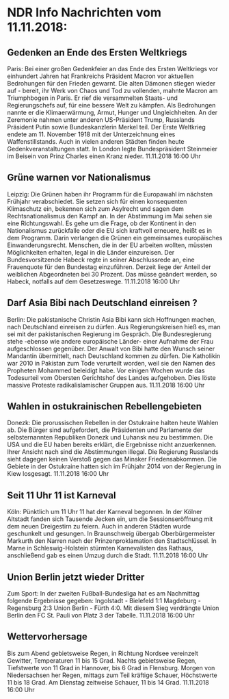 # NDR Info Nachrichten vom 11.11.2018:


## Gedenken an Ende des Ersten Weltkriegs
Paris: Bei einer großen Gedenkfeier an das Ende des Ersten Weltkriegs vor einhundert Jahren hat Frankreichs Präsident Macron vor aktuellen Bedrohungen für den Frieden gewarnt. Die alten Dämonen stiegen wieder auf - bereit, ihr Werk von Chaos und Tod zu vollenden, mahnte Macron am Triumphbogen in Paris. Er rief die versammelten Staats- und Regierungschefs auf, für eine bessere Welt zu kämpfen. Als Bedrohungen nannte er die Klimaerwärmung, Armut, Hunger und Ungleichheiten. An der Zeremonie nahmen unter anderen US-Präsident Trump, Russlands Präsident Putin sowie Bundeskanzlerin Merkel teil. Der Erste Weltkrieg endete am 11. November 1918 mit der Unterzeichnung eines Waffenstillstands. Auch in vielen anderen Städten finden heute Gedenkveranstaltungen statt. In London legte Bundespräsident Steinmeier im Beisein von Prinz Charles einen Kranz nieder. 11.11.2018 16:00 Uhr 

## Grüne warnen vor Nationalismus
Leipzig:	 Die Grünen haben ihr Programm für die Europawahl im nächsten Frühjahr verabschiedet. Sie setzen sich für einen konsequenten Klimaschutz ein, bekennen sich zum Asylrecht und sagen dem Rechtsnationalismus den Kampf an. In der  Abstimmung im Mai sehen sie eine Richtungswahl. Es gehe um die Frage, ob der Kontinent in den Nationalismus zurückfalle oder die EU sich kraftvoll erneuere, heißt es in dem Programm. Darin verlangen die Grünen ein gemeinsames europäisches Einwanderungsrecht. Menschen, die in der EU arbeiten wollten, müssten Möglichkeiten erhalten, legal in die Länder einzureisen. Der Bundesvorsitzende Habeck regte in seiner Abschlussrede an, eine Frauenquote für den Bundestag einzuführen. Derzeit liege der Anteil der weiblichen Abgeordneten bei 30 Prozent. Das müsse geändert werden, so Habeck, notfalls auf dem Gesetzeswege. 11.11.2018 16:00 Uhr 

## Darf Asia Bibi nach Deutschland einreisen ?
Berlin:	Die pakistanische Christin Asia Bibi kann sich Hoffnungen machen, nach Deutschland einreisen zu dürfen. Aus Regierungskreisen hieß es, man sei mit der pakistanischen Regierung im Gespräch. Die Bundesregierung stehe -ebenso wie andere europäische Länder- einer Aufnahme der Frau aufgeschlossen gegenüber. Der Anwalt von Bibi hatte den Wunsch seiner Mandantin übermittelt, nach Deutschland kommen zu dürfen. Die Katholikin war 2010 in Pakistan zum Tode verurteilt worden, weil sie den Namen des Propheten Mohammed beleidigt habe. Vor einigen Wochen wurde das Todesurteil vom Obersten Gerichtshof des Landes aufgehoben. Dies löste massive Proteste radikalislamischer Gruppen aus. 11.11.2018 16:00 Uhr 

## Wahlen in ostukrainischen Rebellengebieten
Donezk:	Die prorussischen Rebellen in der Ostukraine halten heute Wahlen ab. Die Bürger sind aufgefordert, die Präsidenten und Parlamente der selbsternannten Republiken Donezk und Luhansk neu zu bestimmen. Die USA und die EU haben bereits erklärt, die Ergebnisse nicht anzuerkennen. Ihrer Ansicht nach sind die Abstimmungen illegal. Die Regierung Russlands sieht dagegen keinen Verstoß gegen das Minsker Friedensabkommen. Die Gebiete in der Ostukraine hatten sich im Frühjahr 2014 von der Regierung in Kiew losgesagt. 11.11.2018 16:00 Uhr 

## Seit 11 Uhr 11 ist Karneval
Köln: Pünktlich um 11 Uhr 11 hat der Karneval begonnen. In der Kölner Altstadt fanden sich Tausende Jecken ein, um die Sessionseröffnung mit dem neuen Dreigestirn zu feiern. Auch in anderen Städten wurde geschunkelt und gesungen. In Braunschweig übergab Oberbürgermeister Markurth den Narren nach der Prinzenproklamation den Stadtschlüssel. In Marne in Schleswig-Holstein stürmten Karnevalisten das Rathaus, anschließend gab es einen Umzug durch die Stadt. 11.11.2018 16:00 Uhr 

## Union Berlin jetzt wieder Dritter
Zum Sport: In der zweiten Fußball-Bundesliga hat es am Nachmittag folgende Ergebnisse gegeben: Ingolstadt - Bielefeld  1:1
Magdeburg - Regensburg  2:3
Union Berlin - Fürth 4:0. Mit diesem Sieg verdrängte Union Berlin den FC St. Pauli von Platz 3 der Tabelle. 11.11.2018 16:00 Uhr 

## Wettervorhersage
Bis zum Abend gebietsweise Regen, in Richtung Nordsee vereinzelt Gewitter, Temperaturen 11 bis 15 Grad. Nachts gebietsweise Regen, Tiefstwerte von 11 Grad in Hannover, bis 6 Grad in Flensburg. Morgen von Niedersachsen her Regen, mittags zum Teil kräftige Schauer, Höchstwerte 11 bis 18 Grad. Am Dienstag zeitweise Schauer, 11 bis 14 Grad. 11.11.2018 16:00 Uhr 
